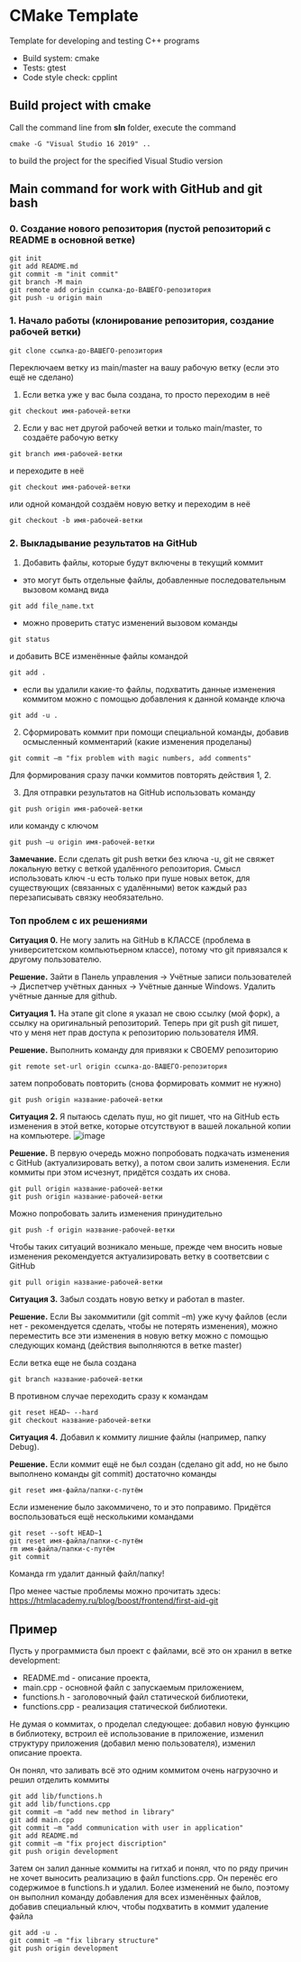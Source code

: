 # CMake Template
Template for developing and testing C++ programs 

* Build system: cmake
* Tests: gtest
* Code style check: cpplint

## Build project with cmake

Call the command line from **sln** folder, execute the command

```cmake -G "Visual Studio 16 2019" ..```

to build the project for the specified Visual Studio version

## Main command for work with GitHub and git bash

### 0. Создание нового репозитория (пустой репозиторий с README в основной ветке)

```
git init
git add README.md
git commit -m "init commit"
git branch -M main
git remote add origin ссылка-до-ВАШЕГО-репозитория
git push -u origin main
```

### 1. Начало работы (клонирование репозитория, создание рабочей ветки)

```git clone ссылка-до-ВАШЕГО-репозитория```

Переключаем ветку из main/master на вашу рабочую ветку (если это ещё не сделано)

1. Если ветка уже у вас была создана, то просто переходим в неё

```git checkout имя-рабочей-ветки```

2. Если у вас нет другой рабочей ветки и только main/master, то создаёте рабочую ветку

```git branch имя-рабочей-ветки```

и переходите в неё

```git checkout имя-рабочей-ветки```

или одной командой создаём новую ветку и переходим в неё

```git checkout -b имя-рабочей-ветки```

### 2. Выкладывание результатов на GitHub

1. Добавить файлы, которые будут включены в текущий коммит

* это могут быть отдельные файлы, добавленные последовательным вызовом команд вида

```git add file_name.txt```

* можно проверить статус изменений вызовом команды

```git status```

и добавить ВСЕ изменённые файлы командой

```git add .```

* если вы удалили какие-то файлы, подхватить данные изменения коммитом можно с помощью добавления к данной команде ключа

```git add -u .```

2. Сформировать коммит при помощи специальной команды, добавив осмысленный комментарий (какие изменения проделаны)

```git commit –m "fix problem with magic numbers, add comments"```

Для формирования сразу пачки коммитов повторять действия 1, 2.

3. Для отправки результатов на GitHub использовать команду

```git push origin имя-рабочей-ветки```

или команду с ключом

```git push –u origin имя-рабочей-ветки```

**Замечание.** Если сделать git push ветки без ключа -u, git не свяжет локальную ветку с веткой удалённого репозитория. Смысл использовать ключ -u есть только при пуше новых веток, для существующих (связанных с удалёнными) веток каждый раз перезаписывать связку необязательно.

### Топ проблем с их решениями

**Ситуация 0.** Не могу залить на GitHub в КЛАССЕ (проблема в университетском компьютьерном классе), потому что git привязался к другому пользователю.

**Решение.** Зайти в Панель управления -> Учётные записи пользователей -> Диспетчер учётных данных -> Учётные данные Windows. Удалить учётные данные для github.

**Ситуация 1.** На этапе git clone я указал не свою ссылку (мой форк), а ссылку на оригинальный репозиторий. Теперь при git push git пишет, что у меня нет прав доступа к репозиторию пользователя ИМЯ.

**Решение.** Выполнить команду для привязки к СВОЕМУ репозиторию

```git remote set-url origin ссылка-до-ВАШЕГО-репозитория```

затем попробовать повторить (снова формировать коммит не нужно)

```git push origin название-рабочей-ветки```

**Ситуация 2.** Я пытаюсь сделать пуш, но git пишет, что на GitHub есть изменения в этой ветке, которые отсутствуют в вашей локальной копии на компьютере.
![image](https://user-images.githubusercontent.com/22386453/144020295-27641af1-22ea-434a-8d95-23b6da5f07db.png)

**Решение.** В первую очередь можно попробовать подкачать изменения с GitHub (актуализировать ветку), а потом свои залить изменения. Если коммиты при этом исчезнут, придётся создать их снова.

```
git pull origin название-рабочей-ветки
git push origin название-рабочей-ветки
```

 Можно попробовать залить изменения принудительно

```git push -f origin название-рабочей-ветки```

Чтобы таких ситуаций возникало меньше, прежде чем вносить новые изменения рекомендуется актуализировать ветку в соответсвии с GitHub

```git pull origin название-рабочей-ветки```

**Ситуация 3.** Забыл создать новую ветку и работал в master.

**Решение.** Если Вы закоммитили (git commit –m) уже кучу файлов (если нет - рекомендуется сделать, чтобы не потерять изменения), можно переместить все эти изменения в новую ветку можно с помощью следующих команд (действия выполняются в ветке master)

Если ветка еще не была создана

```git branch название-рабочей-ветки```

В противном случае переходить сразу к командам

```
git reset HEAD~ --hard
git checkout название-рабочей-ветки
```

**Ситуация 4.** Добавил к коммиту лишние файлы (например, папку Debug).

**Решение.** Если коммит ещё не был создан (сделано git add, но не было выполнено команды git commit) достаточно команды

```git reset имя-файла/папки-с-путём```

Если изменение было закоммичено, то и это поправимо. Придётся воспользоваться ещё несколькими командами

```
git reset --soft HEAD~1
git reset имя-файла/папки-с-путём
rm имя-файла/папки-с-путём
git commit
```

Команда rm удалит данный файл/папку!

Про менее частые проблемы можно прочитать здесь: https://htmlacademy.ru/blog/boost/frontend/first-aid-git

## Пример

Пусть у программиста был проект с файлами, всё это он хранил в ветке development:

* README.md - описание проекта, 
* main.cpp - основной файл с запускаемым приложением, 
* functions.h - заголовочный файл статической библиотеки, 
* functions.cpp - реализация статической библиотеки. 

Не думая о коммитах, о проделал следующее: добавил новую функцию в библиотеку, встроил её использование в приложение, изменил структуру приложения (добавил меню пользователя), изменил описание проекта.

Он понял, что заливать всё это одним коммитом очень нагрузочно и решил отделить коммиты

```
git add lib/functions.h
git add lib/functions.cpp
git commit –m "add new method in library"
git add main.cpp
git commit –m "add communication with user in application"
git add README.md
git commit –m "fix project discription"
git push origin development
```

Затем он залил данные коммиты на гитхаб и понял, что по ряду причин не хочет выносить реализацию в файл functions.cpp. Он перенёс его содержимое в functions.h и удалил. Более изменений не было, поэтому он выполнил команду добавления для всех изменённых файлов, добавив специальный ключ, чтобы подхватить в коммит удаление файла

```
git add -u .
git commit –m "fix library structure"
git push origin development
```
